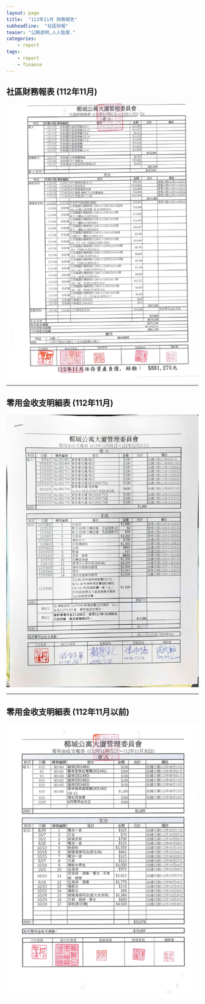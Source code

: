 ```yaml
---
layout: page
title:  "112年11月 財務報告"
subheadline:  "社區財報"
teaser: "公開透明,人人監督."
categories:
    - report
tags:
    - report
    - finance
---
```


## 社區財務報表 (112年11月)

![](https://github.com/coconutcity30050/community27/raw/gh-pages/assets/reports/112-11-%E8%B2%A1%E5%8B%99%E5%A0%B1%E8%A1%A8.jpg)

---
## 零用金收支明細表 (112年11月)
![](https://github.com/coconutcity30050/community27/raw/gh-pages/assets/reports/112-11-%E9%9B%B6%E7%94%A8%E9%87%91%E6%94%B6%E6%94%AF%E5%A0%B1%E8%A1%A8.jpg)

---
## 零用金收支明細表 (112年11月以前)
![](https://github.com/coconutcity30050/community27/raw/gh-pages/assets/reports/112-11%E4%B9%8B%E5%89%8D-%E9%9B%B6%E7%94%A8%E9%87%91%E6%94%B6%E6%94%AF%E5%A0%B1%E8%A1%A8.jpg)
